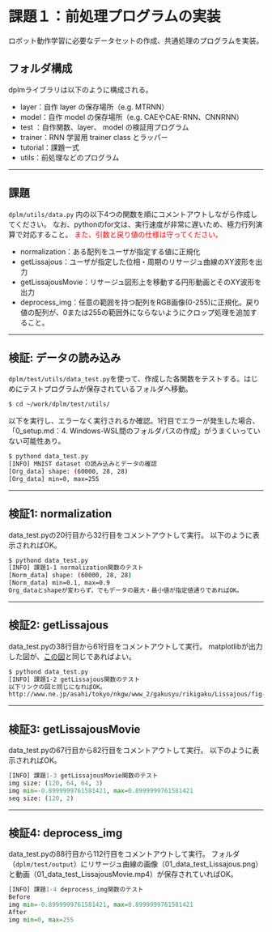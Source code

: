 # 課題１：前処理プログラムの実装

ロボット動作学習に必要なデータセットの作成、共通処理のプログラムを実装。

## フォルダ構成

dplmライブラリは以下のように構成される。
- layer：自作 layer の保存場所（e.g. MTRNN）
- model：自作 model の保存場所（e.g. CAEやCAE-RNN、CNNRNN）
- test ：自作関数、layer、 model の検証用プログラム
- trainer：RNN 学習用 trainer class とラッパー
- tutorial：課題一式
- utils：前処理などのプログラム

---

## 課題

``dplm/utils/data.py`` 内の以下4つの関数を順にコメントアウトしながら作成してください。
なお、pythonのfor文は、実行速度が非常に遅いため、極力行列演算で対応すること。
<span style="color: red;">また、引数と戻り値の仕様は守ってください。</span>

- normalization：ある配列をユーザが指定する値に正規化
- getLissajous：ユーザが指定した位相・周期のリサージュ曲線のXY波形を出力
- getLissajousMovie：リサージュ図形上を移動する円形動画とそのXY波形を出力
- deprocess_img：任意の範囲を持つ配列をRGB画像(0-255)に正規化。戻り値の配列が、0または255の範囲外にならないようにクロップ処理を追加すること。


---

## 検証: データの読み込み

``dplm/test/utils/data_test.py``を使って、作成した各関数をテストする。はじめにテストプログラムが保存されているフォルダへ移動。

```bash
$ cd ~/work/dplm/test/utils/
```

以下を実行し、エラーなく実行されるか確認。1行目でエラーが発生した場合、「0_setup.md：4. Windows-WSL間のフォルダパスの作成」がうまくいっていない可能性あり。

```bash
$ pythond data_test.py
[INFO] MNIST dataset の読み込みとデータの確認
[Org_data] shape: (60000, 28, 28)
[Org_data] min=0, max=255
```

---

## 検証1: normalization

data_test.pyの20行目から32行目をコメントアウトして実行。
以下のように表示されればOK。

```bash
$ pythond data_test.py
[INFO] 課題1-1 normalization関数のテスト
[Norm_data] shape: (60000, 28, 28)
[Norm_data] min=0.1, max=0.9
Org_dataとshapeが変わらず、でもデータの最大・最小値が指定値通りであればOK。
```

---

## 検証2: getLissajous

data_test.pyの38行目から61行目をコメントアウトして実行。
matplotlibが出力した図が、[この図](http://www.ne.jp/asahi/tokyo/nkgw/www_2/gakusyu/rikigaku/Lissajous/fig-1.gif)と同じであればよい。

```bash
$ pythond data_test.py
[INFO] 課題1-2 getLissajous関数のテスト
以下リンクの図と同じになればOK。
http://www.ne.jp/asahi/tokyo/nkgw/www_2/gakusyu/rikigaku/Lissajous/fig-1.gif
```

---

## 検証3: getLissajousMovie

data_test.pyの67行目から82行目をコメントアウトして実行。
以下のように表示されればOK。

```python
[INFO] 課題1-3 getLissajousMovie関数のテスト
img size: (120, 64, 64, 3)
img min=-0.8999999761581421, max=0.8999999761581421
seq size: (120, 2)
```

---

## 検証4: deprocess_img

data_test.pyの88行目から112行目をコメントアウトして実行。
フォルダ（``dplm/test/output``）にリサージュ曲線の画像（01_data_test_Lissajous.png）と動画（01_data_test_LissajousMovie.mp4）が保存されていればOK。


```python
[INFO] 課題1-4 deprocess_img関数のテスト
Before
img min=-0.8999999761581421, max=0.8999999761581421
After
img min=0, max=255
```